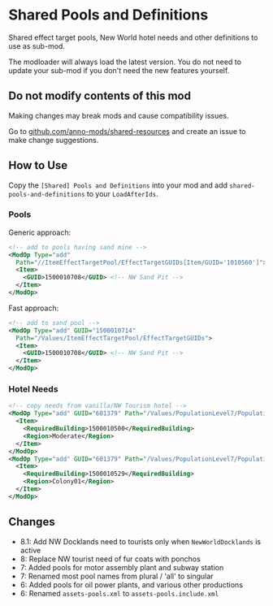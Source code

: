 # Shared Pools and Definitions

Shared effect target pools, New World hotel needs and other definitions to use as sub-mod.

The modloader will always load the latest version.
You do not need to update your sub-mod if you don't need the new features yourself.

## Do not modify contents of this mod

Making changes may break mods and cause compatibility issues.

Go to [github.com/anno-mods/shared-resources](https://github.com/anno-mods/shared-resources) and create an issue to make change suggestions.

## How to Use

Copy the `[Shared] Pools and Definitions` into your mod and add `shared-pools-and-definitions` to your `LoadAfterIds`.

### Pools

Generic approach:

```xml
<!-- add to pools having sand mine -->
<ModOp Type="add"
  Path="//ItemEffectTargetPool/EffectTargetGUIDs[Item/GUID='1010560']">
  <Item>
    <GUID>1500010708</GUID> <!-- NW Sand Pit -->
  </Item>
</ModOp>
```

Fast approach:
```xml
<!-- add to sand pool -->
<ModOp Type="add" GUID="1500010714"
  Path="/Values/ItemEffectTargetPool/EffectTargetGUIDs">
  <Item>
    <GUID>1500010708</GUID> <!-- NW Sand Pit -->
  </Item>
</ModOp>
```

### Hotel Needs

```xml
<!-- copy needs from vanilla/NW Tourism hotel -->
<ModOp Type="add" GUID="601379" Path="/Values/PopulationLevel7/PopulationInputs/Item/RequiredBuildings[Item/Region='Moderate']">
  <Item>
    <RequiredBuilding>1500010500</RequiredBuilding>
    <Region>Moderate</Region>
  </Item>
</ModOp>
<ModOp Type="add" GUID="601379" Path="/Values/PopulationLevel7/PopulationInputs/Item/RequiredBuildings[Item/Region='Colony01']">
  <Item>
    <RequiredBuilding>1500010529</RequiredBuilding>
    <Region>Colony01</Region>
  </Item>
</ModOp>
```

## Changes

- 8.1: Add NW Docklands need to tourists only when `NewWorldDocklands` is active
- 8: Replace NW tourist need of fur coats with ponchos
- 7: Added pools for motor assembly plant and subway station
- 7: Renamed most pool names from plural / 'all' to singular
- 6: Added pools for oil power plants, and various other productions
- 6: Renamed `assets-pools.xml` to `assets-pools.include.xml`
